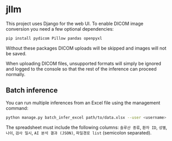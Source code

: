 # jllm

This project uses Django for the web UI. To enable DICOM image conversion you need a few optional dependencies:

```bash
pip install pydicom Pillow pandas openpyxl
```

Without these packages DICOM uploads will be skipped and images will not be saved.

When uploading DICOM files, unsupported formats will simply be ignored and logged to the console so that the rest of the inference can proceed normally.

## Batch inference

You can run multiple inferences from an Excel file using the management command:

```bash
python manage.py batch_infer_excel path/to/data.xlsx --user <username>
```

The spreadsheet must include the following columns: `솔루샨 종류`, `환자 ID`, `성별`, `나이`, `검사 일시`, `AI 분석 결과 (JSON)`, `파일경로 list` (semicolon separated).
